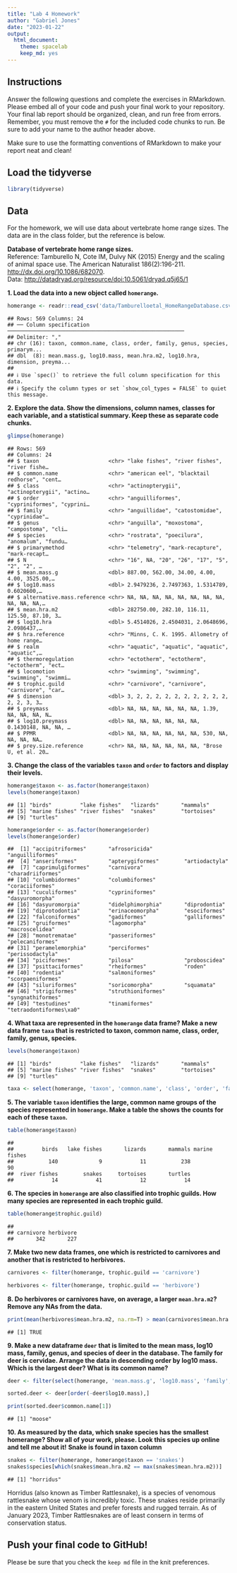 ```yaml
---
title: "Lab 4 Homework"
author: "Gabriel Jones"
date: "2023-01-22"
output:
  html_document: 
    theme: spacelab
    keep_md: yes
---
```




## Instructions
Answer the following questions and complete the exercises in RMarkdown. Please embed all of your code and push your final work to your repository. Your final lab report should be organized, clean, and run free from errors. Remember, you must remove the `#` for the included code chunks to run. Be sure to add your name to the author header above.  

Make sure to use the formatting conventions of RMarkdown to make your report neat and clean!  

## Load the tidyverse

```r
library(tidyverse)
```

## Data
For the homework, we will use data about vertebrate home range sizes. The data are in the class folder, but the reference is below.  

**Database of vertebrate home range sizes.**  
Reference: Tamburello N, Cote IM, Dulvy NK (2015) Energy and the scaling of animal space use. The American Naturalist 186(2):196-211. http://dx.doi.org/10.1086/682070.  
Data: http://datadryad.org/resource/doi:10.5061/dryad.q5j65/1  

**1. Load the data into a new object called `homerange`.**


```r
homerange <- readr::read_csv('data/Tamburelloetal_HomeRangeDatabase.csv')
```

```
## Rows: 569 Columns: 24
## ── Column specification ────────────────────────────────────────────────────────
## Delimiter: ","
## chr (16): taxon, common.name, class, order, family, genus, species, primarym...
## dbl  (8): mean.mass.g, log10.mass, mean.hra.m2, log10.hra, dimension, preyma...
## 
## ℹ Use `spec()` to retrieve the full column specification for this data.
## ℹ Specify the column types or set `show_col_types = FALSE` to quiet this message.
```


**2. Explore the data. Show the dimensions, column names, classes for each variable, and a statistical summary. Keep these as separate code chunks.**  


```r
glimpse(homerange)
```

```
## Rows: 569
## Columns: 24
## $ taxon                      <chr> "lake fishes", "river fishes", "river fishe…
## $ common.name                <chr> "american eel", "blacktail redhorse", "cent…
## $ class                      <chr> "actinopterygii", "actinopterygii", "actino…
## $ order                      <chr> "anguilliformes", "cypriniformes", "cyprini…
## $ family                     <chr> "anguillidae", "catostomidae", "cyprinidae"…
## $ genus                      <chr> "anguilla", "moxostoma", "campostoma", "cli…
## $ species                    <chr> "rostrata", "poecilura", "anomalum", "fundu…
## $ primarymethod              <chr> "telemetry", "mark-recapture", "mark-recapt…
## $ N                          <chr> "16", NA, "20", "26", "17", "5", "2", "2", …
## $ mean.mass.g                <dbl> 887.00, 562.00, 34.00, 4.00, 4.00, 3525.00,…
## $ log10.mass                 <dbl> 2.9479236, 2.7497363, 1.5314789, 0.6020600,…
## $ alternative.mass.reference <chr> NA, NA, NA, NA, NA, NA, NA, NA, NA, NA, NA,…
## $ mean.hra.m2                <dbl> 282750.00, 282.10, 116.11, 125.50, 87.10, 3…
## $ log10.hra                  <dbl> 5.4514026, 2.4504031, 2.0648696, 2.0986437,…
## $ hra.reference              <chr> "Minns, C. K. 1995. Allometry of home range…
## $ realm                      <chr> "aquatic", "aquatic", "aquatic", "aquatic",…
## $ thermoregulation           <chr> "ectotherm", "ectotherm", "ectotherm", "ect…
## $ locomotion                 <chr> "swimming", "swimming", "swimming", "swimmi…
## $ trophic.guild              <chr> "carnivore", "carnivore", "carnivore", "car…
## $ dimension                  <dbl> 3, 2, 2, 2, 2, 2, 2, 2, 2, 2, 2, 2, 2, 3, 3…
## $ preymass                   <dbl> NA, NA, NA, NA, NA, NA, 1.39, NA, NA, NA, N…
## $ log10.preymass             <dbl> NA, NA, NA, NA, NA, NA, 0.1430148, NA, NA, …
## $ PPMR                       <dbl> NA, NA, NA, NA, NA, NA, 530, NA, NA, NA, NA…
## $ prey.size.reference        <chr> NA, NA, NA, NA, NA, NA, "Brose U, et al. 20…
```

**3. Change the class of the variables `taxon` and `order` to factors and display their levels.**  


```r
homerange$taxon <- as.factor(homerange$taxon)
levels(homerange$taxon)
```

```
## [1] "birds"         "lake fishes"   "lizards"       "mammals"      
## [5] "marine fishes" "river fishes"  "snakes"        "tortoises"    
## [9] "turtles"
```


```r
homerange$order <- as.factor(homerange$order)
levels(homerange$order)
```

```
##  [1] "accipitriformes"       "afrosoricida"          "anguilliformes"       
##  [4] "anseriformes"          "apterygiformes"        "artiodactyla"         
##  [7] "caprimulgiformes"      "carnivora"             "charadriiformes"      
## [10] "columbidormes"         "columbiformes"         "coraciiformes"        
## [13] "cuculiformes"          "cypriniformes"         "dasyuromorpha"        
## [16] "dasyuromorpia"         "didelphimorphia"       "diprodontia"          
## [19] "diprotodontia"         "erinaceomorpha"        "esociformes"          
## [22] "falconiformes"         "gadiformes"            "galliformes"          
## [25] "gruiformes"            "lagomorpha"            "macroscelidea"        
## [28] "monotrematae"          "passeriformes"         "pelecaniformes"       
## [31] "peramelemorphia"       "perciformes"           "perissodactyla"       
## [34] "piciformes"            "pilosa"                "proboscidea"          
## [37] "psittaciformes"        "rheiformes"            "roden"                
## [40] "rodentia"              "salmoniformes"         "scorpaeniformes"      
## [43] "siluriformes"          "soricomorpha"          "squamata"             
## [46] "strigiformes"          "struthioniformes"      "syngnathiformes"      
## [49] "testudines"            "tinamiformes"          "tetraodontiformes\xa0"
```


**4. What taxa are represented in the `homerange` data frame? Make a new data frame `taxa` that is restricted to taxon, common name, class, order, family, genus, species.**


```r
levels(homerange$taxon)
```

```
## [1] "birds"         "lake fishes"   "lizards"       "mammals"      
## [5] "marine fishes" "river fishes"  "snakes"        "tortoises"    
## [9] "turtles"
```

```r
taxa <- select(homerange, 'taxon', 'common.name', 'class', 'order', 'family', 'genus', 'species')
```

**5. The variable `taxon` identifies the large, common name groups of the species represented in `homerange`. Make a table the shows the counts for each of these `taxon`.**  


```r
table(homerange$taxon)
```

```
## 
##         birds   lake fishes       lizards       mammals marine fishes 
##           140             9            11           238            90 
##  river fishes        snakes     tortoises       turtles 
##            14            41            12            14
```

**6. The species in `homerange` are also classified into trophic guilds. How many species are represented in each trophic guild.**  


```r
table(homerange$trophic.guild)
```

```
## 
## carnivore herbivore 
##       342       227
```

**7. Make two new data frames, one which is restricted to carnivores and another that is restricted to herbivores.**


```r
carnivores <- filter(homerange, trophic.guild == 'carnivore')
```


```r
herbivores <- filter(homerange, trophic.guild == 'herbivore')
```

**8. Do herbivores or carnivores have, on average, a larger `mean.hra.m2`? Remove any NAs from the data.**


```r
print(mean(herbivores$mean.hra.m2, na.rm=T) > mean(carnivores$mean.hra.m2, na.rm=T))
```

```
## [1] TRUE
```

**9. Make a new dataframe `deer` that is limited to the mean mass, log10 mass, family, genus, and species of deer in the database. The family for deer is cervidae. Arrange the data in descending order by log10 mass. Which is the largest deer? What is its common name?**  


```r
deer <- filter(select(homerange, 'mean.mass.g', 'log10.mass', 'family', 'genus', 'species', 'common.name'), family == 'cervidae')
```


```r
sorted.deer <- deer[order(-deer$log10.mass),]
```


```r
print(sorted.deer$common.name[1])
```

```
## [1] "moose"
```

**10. As measured by the data, which snake species has the smallest homerange? Show all of your work, please. Look this species up online and tell me about it!** **Snake is found in taxon column**


```r
snakes <- filter(homerange, homerange$taxon == 'snakes')
snakes$species[which(snakes$mean.hra.m2 == max(snakes$mean.hra.m2))]
```

```
## [1] "horridus"
```
Horridus (also known as Timber Rattlesnake), is a species of venomous rattlesnake whose venom is incredibly toxic. These snakes reside primarily in the eastern United States and prefer forests and rugged terrain. As of January 2023, Timber Rattlesnakes are of least consern in terms of conservation status. 

## Push your final code to GitHub!
Please be sure that you check the `keep md` file in the knit preferences.   
